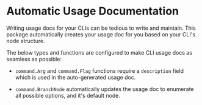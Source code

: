 # Automatic Usage Documentation

Writing usage docs for your CLIs can be tedious to write and maintain. This package automatically creates your usage doc for you based on your CLI's node structure.

The below types and functions are configured to make CLI usage docs as seamless as possible:

- `command.Arg` and `command.Flag` functions require a `description` field which is used in the auto-generated usage doc.

- `command.BranchNode` automatically updates the usage doc to enumerate all possible options, and it's default node.

